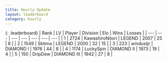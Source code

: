 ```yaml
---
title: Hourly Update
layout: leaderboard
category: hourly
---
```


{: .leaderboard}
| Rank | LV | Player | Division | Elo | Wins | Losses |
| --- | --- | --- | --- | --- | --- | --- |
| <span data-change="0">1</span> | 2724 | <span title="ID: 164871">KawashiroNitori</span> | LEGEND | <span data-change="-13">2007</span> | <span data-change="3">25</span> | <span data-change="3">8</span> |
| <span data-change="0">2</span> | 1549 | <span title="ID: 353063">Sktima</span> | LEGEND | <span data-change="0">2000</span> | <span data-change="0">32</span> | <span data-change="0">15</span> |
| <span data-change="23">3</span> | 223 | <span title="ID: 282701">windustjr</span> | DIAMOND I | <span data-change="105">1976</span> | <span data-change="12">44</span> | <span data-change="2">8</span> |
| <span data-change="0">4</span> | 1174 | <span title="ID: 498412">LuckySpin</span> | DIAMOND II | <span data-change="35">1973</span> | <span data-change="3">19</span> | <span data-change="0">4</span> |
| <span data-change="-2">5</span> | 150 | <span title="ID: 649454">DripDew</span> | DIAMOND III | <span data-change="0">1942</span> | <span data-change="0">27</span> | <span data-change="0">8</span> |